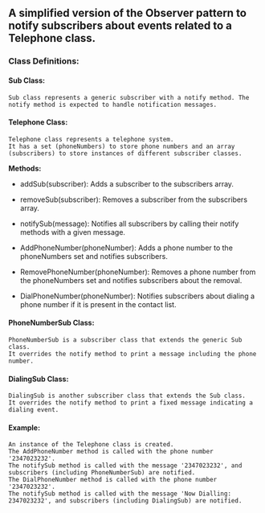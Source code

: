 ## A simplified version of the Observer pattern to notify subscribers about events related to a Telephone class. 

### Class Definitions:

#### Sub Class:
    Sub class represents a generic subscriber with a notify method. The notify method is expected to handle notification messages.

#### Telephone Class:
    Telephone class represents a telephone system.
    It has a set (phoneNumbers) to store phone numbers and an array (subscribers) to store instances of different subscriber classes.

**Methods:**
- addSub(subscriber): Adds a subscriber to the subscribers array.

- removeSub(subscriber): Removes a subscriber from the subscribers array.

- notifySub(message): Notifies all subscribers by calling their notify methods with a given message.

- AddPhoneNumber(phoneNumber): Adds a phone number to the phoneNumbers set and notifies subscribers.

- RemovePhoneNumber(phoneNumber): Removes a phone number from the phoneNumbers set and notifies subscribers about the removal.

- DialPhoneNumber(phoneNumber): Notifies subscribers about dialing a phone number if it is present in the contact list.

#### PhoneNumberSub Class:
    PhoneNumberSub is a subscriber class that extends the generic Sub class.
    It overrides the notify method to print a message including the phone number.

#### DialingSub Class:
    DialingSub is another subscriber class that extends the Sub class.
    It overrides the notify method to print a fixed message indicating a dialing event.

#### Example:
    An instance of the Telephone class is created.
    The AddPhoneNumber method is called with the phone number '2347023232'.
    The notifySub method is called with the message '2347023232', and subscribers (including PhoneNumberSub) are notified.
    The DialPhoneNumber method is called with the phone number '2347023232'.
    The notifySub method is called with the message 'Now Dialling: 2347023232', and subscribers (including DialingSub) are notified.
